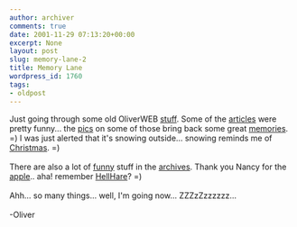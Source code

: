 ```yaml
---
author: archiver
comments: true
date: 2001-11-29 07:13:20+00:00
excerpt: None
layout: post
slug: memory-lane-2
title: Memory Lane
wordpress_id: 1760
tags:
- oldpost
---
```


Just going through some old OliverWEB <a href=http://www.oliverweb.com/stuff>stuff</a>. Some of the <a href=http://www.oliverweb.com/articles/index.shtml>articles</a> were pretty funny... the <a href=http://www.oliverweb.com/pics/index.shtml>pics</a> on some of those bring back some great <a href=http://www.oliverweb.com/christmas/index.shtml>memories</a>. =)  I was just alerted that it's snowing outside... snowing reminds me of <a href=http://www.oliverweb.com/christmas/2000/index.shtml>Christmas</a>. =)<br /><br />There are also a lot of <a href=http://www.oliverweb.com/stuff/yearbook.gif>funny</a> stuff in the <a href=http://www.oliverweb.com/news/archive.shtml>archives</a>. Thank you Nancy for the <a href=http://www.oliverweb.com/food/>apple</a>.. aha! remember <a href="http://www.oliverweb.com/news/arc13.shtml#newsitem984530709,17467,">HellHare</a>? =)<br /><br />Ahh... so many things... well, I'm going now... ZZZzZzzzzzz... <br /><br />-Oliver